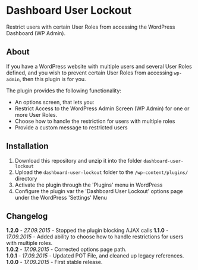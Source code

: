# Dashboard User Lockout

Restrict users with certain User Roles from accessing the WordPress Dashboard (WP Admin).

## About

If you have a WordPress website with multiple users and several User Roles defined, and you wish to prevent certain User Roles from accessing `wp-admin`, then this plugin is for you.

The plugin provides the following functionality:

* An options screen, that lets you:
 * Restrict Access to the WordPress Admin Screen (WP Admin) for one or more User Roles.
 * Choose how to handle the restriction for users with multiple roles
 * Provide a custom message to restricted users

## Installation

1. Download this repository and unzip it into the folder `dashboard-user-lockout`
2. Upload the `dashboard-user-lockout` folder to the `/wp-content/plugins/` directory
3. Activate the plugin through the 'Plugins' menu in WordPress
4. Configure the plugin var the 'Dashboard User Lockout' options page under the WordPress 'Settings' Menu

## Changelog

**1.2.0** - *27.09.2015* - Stopped the plugin blocking AJAX calls
**1.1.0** - *17.09.2015* - Added ability to choose how to handle restrictions for users with multiple roles.  
**1.0.2** - *17.09.2015* - Corrected options page path.  
**1.0.1** - *17.09.2015* - Updated POT File, and cleaned up legacy references.  
**1.0.0** - *17.09.2015* - First stable release.  
